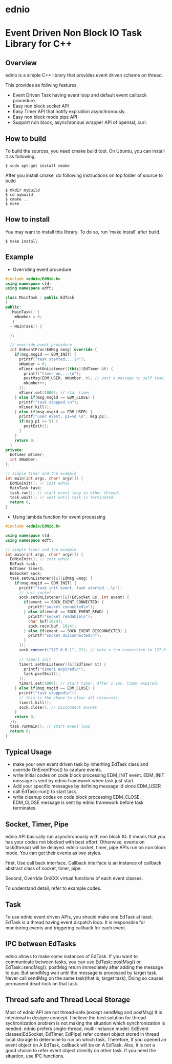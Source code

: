 ednio
=====

# Event Driven Non Block IO Task Library for C++

Overview
--------

ednio is a simple C++ library that provides event driven scheme on thread.

This provides as follwing features.

- Event Driven Task having event loop and default event callback procedure.
- Easy non block socket API
- Easy Timer API that notify expiration asynchronously.
- Easy non block mode pipe API
- Support non block, asynchronous wrapper API of openssl, curl.

How to build
------------

To build the sources, you need cmake build tool. 
On Ubuntu, you can install it as following.

	$ sudo apt-get install cmake

After you install cmake, do following instructions on top folder of source to build

	$ mkdir mybuild
	$ cd mybuild
	$ cmake ..
	$ make


How to install
--------------
You may want to install this library. To do so, run 'make install' after build.

	$ make install

Example
--------------
* Overriding event procedure
```cpp
#include <ednio/EdNio.h>
using namespace std;
using namespace edft;

class MainTask : public EdTask
{
public:
   MainTask() {
    mNumber = 0;
   } 
  ~ MainTask() {

  };

  // override event procedure
  int OnEventProc(EdMsg &msg) override {
    if(msg.msgid == EDM_INIT) {
      printf("task started,...\n");
      mNumber = 0;
      mTimer.setOnListener([this](EdTimer &t) {
        printf("timer on,...\n");
        postMsg(EDM_USER, mNumber, 0); // post a message to self task.
        mNumber++;
      });
      mTimer.set(1000); // star timer
    } else if(msg.msgid == EDM_CLOSE) {
      printf("task stopped.\n");
      mTimer.kill();
    } else if(msg.msgid == EDM_USER) {
      printf("user event, p1=%d \n", msg.p1);
      if(msg.p1 >= 5) {
        postExit();
      }
    }
    return 0;
  }
private:
  EdTimer mTimer;
  int mNumber;
};

// simple timer and tcp example
int main(int argc, char* argv[]) {
  EdNioInit(); // init ednio
  MainTask task;
  task.run(); // start event loop in other thread.
  task.wait(); // wait until task is terminated.
  return 0;
}

```
* Using lambda function for event processing
```cpp
#include <ednio/EdNio.h>

using namespace std;
using namespace edft;

// simple timer and tcp example
int main(int argc, char* argv[]) {
  EdNioInit(); // init ednio
  EdTask task;
  EdTimer timer1;
  EdSocket sock;
  task.setOnListener([&](EdMsg &msg) {
    if(msg.msgid == EDM_INIT) {
      printf("task init event, task started...\n");
      // init socket
      sock.setOnListener([&](EdSocket &s, int event) {
        if(event == SOCK_EVENT_CONNECTED) {
          printf("socket connected\n");
        } else if(event == SOCK_EVENT_READ) {
          printf("socket readable\n");
          char buf[1024];
          sock.recv(buf, 1024);
        } else if(event == SOCK_EVENT_DISCONNECTED) {
          printf("socket disconnected\n");
        } 
      });
      sock.connect("127.0.0.1", 22); // make a tcp connection to 127.0.0.1:22 
      
      // timer1 init
      timer1.setOnListener([&](EdTimer &t) {
        printf("timer1 expired\n");
        task.postExit();
      });
      timer1.set(1000); // start timer. After 1 sec, timer expired. 
    } else if(msg.msgid == EDM_CLOSE) {
      printf("task stopped\n");
      // this is the chane to clear all resources.
      timer1.kill();
      sock.close(); // disconnect socket
    }
    return 0;
  });
  task.runMain(); // start event loop
  return 0;
}
```



Typical Usage
-------------
- make your own event driven task by inheriting EdTask class and override OnEventProc() to capture events.
- write initial codes on code block processing EDM_INIT event. EDM_INIT message is sent by ednio framework when task just start.
- Add your specific messages by defining message id since EDM_USER
- call EdTask::run() to start task.
- write cleanup codes on code block processing EDM_CLOSE. EDM_CLOSE message is sent by ednio framework before task terminates.


Socket, Timer, Pipe
-------------------
ednio API basically run asynchronously with non block IO.
It means that you has your codes not blocked with best effort.
Otherwise, events on task(thread) will be delayed.
ednio socket, timer, pipe APIs run on non block mode.
You can get their events as two styles.

First, Use call back interface.
Callback interface is an instance of callback abstract class of socket, timer, pipe.

Second, Override OnXXX virtual functions of each event classes.

To understand detail, refer to example codes.

Task
----
To use ednio event driven APIs, you should make one EdTask at least.
EdTask is a thread having event dispatch loop.
It is responsible for monitoring events and triggering callback for each event.


IPC between EdTasks
-------------------
ednio allows to make some instances of EdTask.
If you want to communicate between tasks, you can use EdTask::postMsg() or EdTask::sendMsg().
postMsg return immediately after adding the message to que. But sendMsg wait until the message is processed by target task.
Never call sendMsg on the same task(that is, target task), Doing so causes permanent dead-lock on that task.


Thread safe and Thread Local Storage
------------------------------------
Most of ednio API are not thread-safe.(except sendMsg and postMsg)
It is intenional in designe concept. 
I believe the best solution for thread sychronization problem is not making the situation which synchronization is needed.
ednio prefers single-thread, multi-instance model.
EdEvent classes(EdSocket, EdTimer, EdPipe) refer context object stored in thread local storage to determine to run on which task. Therefore, If you opened an event object on A EdTask, callback will be on A EdTask. Also, it is not a good choice to refer event object directly on other task. If you need the situation, use IPC functions.

